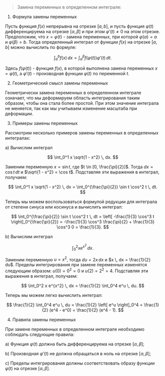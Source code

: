 >Замена переменных в определенном интеграле:

1. Формула замены переменных

Пусть функция $f(x)$ непрерывна на отрезке $[a, b]$, и пусть функция $\varphi(t)$ дифференцируема на отрезке $[\alpha, \beta]$ и при этом $\varphi' (t) \ne 0$ на этом отрезке. Предположим, что $x = \varphi(t)$ - замена переменных, при которой $\varphi(\alpha) = a$ и $\varphi(\beta) = b$. Тогда определенный интеграл от функции $f(x)$ на отрезке $[a, b]$ можно вычислить по формуле:

$$
\int_a^b f(x) \, dx = \int_{\alpha}^{\beta} f(\varphi(t)) \varphi'(t) \, dt.
$$

Здесь $f(\varphi(t))$ - функция $f(x)$, в которой выполнена замена переменных $x = \varphi(t)$, а $\varphi'(t)$ - производная функции $\varphi(t)$ по переменной $t$.

2. Геометрический смысл замены переменных

Геометрически замена переменных в определенном интеграле означает, что мы деформируем область интегрирования таким образом, чтобы она стала более простой. При этом значение интеграла не меняется, так как мы учитываем изменение масштаба при деформации.

3. Примеры замены переменных

Рассмотрим несколько примеров замены переменных в определенных интегралах:

a) Вычислим интеграл

$$
\int_0^1 x \sqrt{1 - x^2} \, dx.
$$

Заменим переменную $x = \sin t$, где $t \in [0, \frac{\pi}{2}]$. Тогда $dx = \cos t \, dt$ и $\sqrt{1 - x^2} = \cos t$. Подставляя эти выражения в интеграл, получаем:

$$
\int_0^1 x \sqrt{1 - x^2} \, dx = \int_0^{\frac{\pi}{2}} \sin t \cos^2 t \, dt.
$$

Теперь мы можем воспользоваться формулой редукции для интеграла от степени синуса или косинуса и вычислить интеграл:

$$
\int_0^{\frac{\pi}{2}} \sin t \cos^2 t \, dt = \left[ -\frac{1}{3} \cos^3 t \right]_0^{\frac{\pi}{2}} = -\frac{1}{3} \cos^3 \frac{\pi}{2} + \frac{1}{3} \cos^3 0 = \frac{1}{3}.
$$

b) Вычислим интеграл

$$
\int_0^2 x e^{x^2} \, dx.
$$

Заменим переменную $u = x^2$, тогда $du = 2x \, dx$ и $x \, dx = \frac{1}{2} du$. Пределы интегрирования при замене переменных изменятся следующим образом: $u(0) = 0^2 = 0$ и $u(2) = 2^2 = 4$. Подставляя эти выражения в интеграл, получаем:

$$
\int_0^2 x e^{x^2} \, dx = \frac{1}{2} \int_0^4 e^u \, du.
$$

Теперь мы можем легко вычислить интеграл:

$$
\frac{1}{2} \int_0^4 e^u \, du = \frac{1}{2} \left[ e^u \right]_0^4 = \frac{1}{2} (e^4 - e^0) = \frac{1}{2} (e^4 - 1).
$$

4. Правила замены переменных

При замене переменных в определенном интеграле необходимо соблюдать следующие правила:

a) Функция $\varphi(t)$ должна быть дифференцируема на отрезке $[\alpha, \beta]$;

b) Производная $\varphi'(t)$ не должна обращаться в ноль на отрезке $[\alpha, \beta]$;

c) Пределы интегрирования должны соответствовать образу функции $\varphi(t)$ на отрезке $[\alpha, \beta]$.
